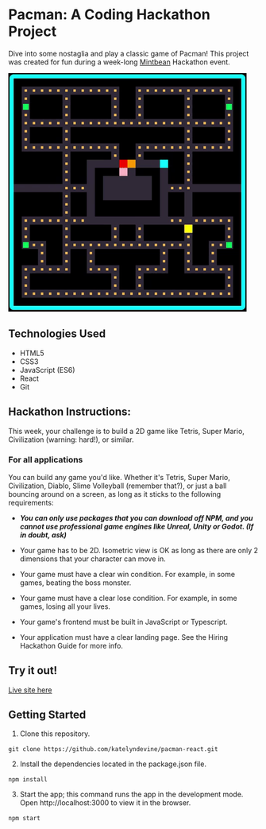 # Pacman: A Coding Hackathon Project

Dive into some nostaglia and play a classic game of Pacman! This project was created for fun during a week-long [Mintbean](https://mintbean.io) Hackathon event.

![Pacman gif](src/images/pacmanEatingDots.gif)

## Technologies Used

- HTML5
- CSS3
- JavaScript (ES6)
- React
- Git

## Hackathon Instructions:
This week, your challenge is to build a 2D game like Tetris, Super Mario, Civilization (warning: hard!), or similar.

  ### For all applications
  You can build any game you'd like. Whether it's Tetris, Super Mario, Civilization, Diablo, Slime Volleyball (remember that?), or just a ball bouncing around on a screen, as long as it sticks to the following requirements:
  * ***You can only use packages that you can download off NPM, and you cannot use professional game engines like Unreal, Unity or Godot. (If in doubt, ask)***
  * Your game has to be 2D. Isometric view is OK as long as there are only 2 dimensions that your character can move in.
  * Your game must have a clear win condition. For example, in some games, beating the boss monster.
  * Your game must have a clear lose condition. For example, in some games, losing all your lives.
  * Your game's frontend must be built in JavaScript or Typescript.

  * Your application must have a clear landing page. See the Hiring Hackathon Guide for more info.


## Try it out!

[Live site here](https://powerful-falls-77085.herokuapp.com)

## Getting Started
1. Clone this repository.
```
git clone https://github.com/katelyndevine/pacman-react.git
```
2. Install the dependencies located in the package.json file.
```
npm install
```
3. Start the app; this command runs the app in the development mode. Open http://localhost:3000 to view it in the browser.
```
npm start
```

